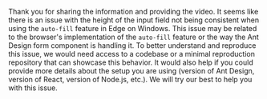 Thank you for sharing the information and providing the video. It seems like there is an issue with the height of the input field not being consistent when using the `auto-fill` feature in Edge on Windows. This issue may be related to the browser's implementation of the `auto-fill` feature or the way the Ant Design form component is handling it.
To better understand and reproduce this issue, we would need access to a codebase or a minimal reproduction repository that can showcase this behavior. It would also help if you could provide more details about the setup you are using (version of Ant Design, version of React, version of Node.js, etc.). We will try our best to help you with this issue.
